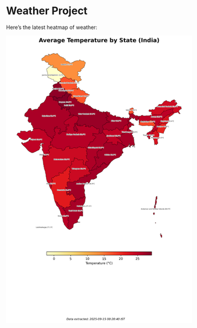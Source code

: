# Weather Project

Here’s the latest heatmap of weather:

![India Heatmap](docs/assets/india_heatmap.png?v=C70E82)
